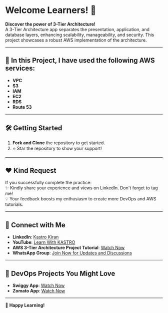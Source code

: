 # Welcome Learners! 👋

**Discover the power of 3-Tier Architecture!**  
A 3-Tier Architecture app separates the presentation, application, and database layers, enhancing scalability, manageability, and security. This project showcases a robust AWS implementation of the architecture.

---

## 🚀 **In this Project, I have used the following AWS services:**

- **VPC**  
- **S3**  
- **IAM**  
- **EC2**  
- **RDS**  
- **Route 53**

---

## 🛠️ **Getting Started**

1. **Fork and Clone** the repository to get started.  
2. ⭐ Star the repository to show your support!

---

## ❤️ **Kind Request**

If you successfully complete the practice:  
✨ Kindly share your experience and views on LinkedIn. Don't forget to tag me!  
💡 Your feedback boosts my enthusiasm to create more DevOps and AWS tutorials.

---

## 📌 **Connect with Me**  
- **LinkedIn**: [Kastro Kiran](https://www.linkedin.com/in/kastro-kiran/)  
- **YouTube**: [Learn With KASTRO](https://www.youtube.com/@LearnWithKASTRO)  
- **AWS 3-Tier Architecture Project Tutorial**: [Watch Now](https://www.youtube.com/watch?v=Oj-Hr_aulKA)  
- **WhatsApp Group**: [Join Now for Updates and Discussions](https://chat.whatsapp.com/EGw6ZlwUHZc82cA0vXFnwm)

---

## 🎥 **DevOps Projects You Might Love**
- **Swiggy App**: [Watch Now](https://youtu.be/x55z7rk0NAU)  
- **Zomato App**: [Watch Now](https://youtu.be/GyoI6-I68aQ)  

---

🎉 **Happy Learning!**
